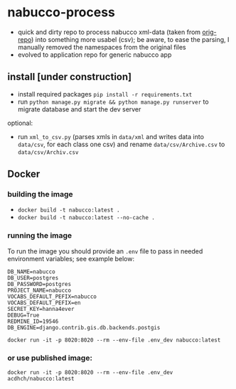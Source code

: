 # nabucco-process

* quick and dirty repo to process nabucco xml-data (taken from [orig-repo](https://github.com/DigitalPasts/nabucco/tree/master/nabucco-xml)) into something more usabel (csv); be aware, to ease the parsing, I manually removed the namespaces from the original files
* evolved to application repo for generic nabucco app

## install [under construction]

* install required packages `pip install -r requirements.txt`
* run `python manage.py migrate && python manage.py runserver` to migrate database and start the dev server

optional:

* run `xml_to_csv.py` (parses xmls in `data/xml` and writes data into `data/csv`, for each class one csv) and rename `data/csv/Archive.csv` to `data/csv/Archiv.csv`


## Docker

### building the image

* `docker build -t nabucco:latest .`
* `docker build -t nabucco:latest --no-cache .`

### running the image

To run the image you should provide an `.env` file to pass in needed environment variables; see example below:

```
DB_NAME=nabucco
DB_USER=postgres
DB_PASSWORD=postgres
PROJECT_NAME=nabucco
VOCABS_DEFAULT_PEFIX=nabucco
VOCABS_DEFAULT_PEFIX=en
SECRET_KEY=hanna4ever
DEBUG=True
REDMINE_ID=19546
DB_ENGINE=django.contrib.gis.db.backends.postgis
```

`docker run -it -p 8020:8020 --rm --env-file .env_dev nabucco:latest`

### or use published image:

`docker run -it -p 8020:8020 --rm --env-file .env_dev acdhch/nabucco:latest`